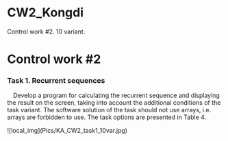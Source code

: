 # CW2_Kongdi

Control work #2. 10 variant.

<h1>Control work #2</h1>
<h3>Task 1. Recurrent sequences</h3>
<p>&emsp;Develop a program for calculating the recurrent sequence
and displaying the result on the screen, taking into account the additional conditions
of the task variant. The software solution of the task should not use
arrays, i.e. arrays are forbidden to use. The task options
are presented in Table 4.</p>
![local_img](Pics/KA_CW2_task1_10var.jpg)
